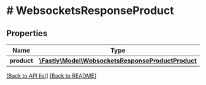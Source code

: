 # # WebsocketsResponseProduct

## Properties

Name | Type | Description | Notes
------------ | ------------- | ------------- | -------------
**product** | [**\Fastly\Model\WebsocketsResponseProductProduct**](WebsocketsResponseProductProduct.md) |  | [optional] 


[[Back to API list]](../../README.md#endpoints) [[Back to README]](../../README.md)
